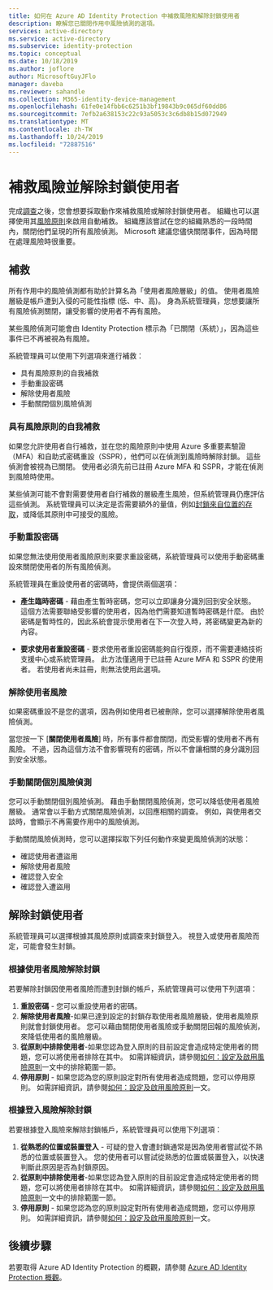 ```yaml
---
title: 如何在 Azure AD Identity Protection 中補救風險和解除封鎖使用者
description: 瞭解您已關閉作用中風險偵測的選項。
services: active-directory
ms.service: active-directory
ms.subservice: identity-protection
ms.topic: conceptual
ms.date: 10/18/2019
ms.author: joflore
author: MicrosoftGuyJFlo
manager: daveba
ms.reviewer: sahandle
ms.collection: M365-identity-device-management
ms.openlocfilehash: 61fe0e14fbb6c6251b3bf19843b9c065df60dd86
ms.sourcegitcommit: 7efb2a638153c22c93a5053c3c6db8b15d072949
ms.translationtype: MT
ms.contentlocale: zh-TW
ms.lasthandoff: 10/24/2019
ms.locfileid: "72887516"
---
```

# <a name="remediate-risks-and-unblock-users"></a>補救風險並解除封鎖使用者

完成[調查](howto-identity-protection-investigate-risk.md)之後，您會想要採取動作來補救風險或解除封鎖使用者。 組織也可以選擇使用其[風險原則](howto-identity-protection-configure-risk-policies.md)來啟用自動補救。 組織應該嘗試在您的組織熟悉的一段時間內，關閉他們呈現的所有風險偵測。 Microsoft 建議您儘快關閉事件，因為時間在處理風險時很重要。

## <a name="remediation"></a>補救

所有作用中的風險偵測都有助於計算名為「使用者風險層級」的值。 使用者風險層級是帳戶遭到入侵的可能性指標 (低、中、高)。 身為系統管理員，您想要讓所有風險偵測關閉，讓受影響的使用者不再有風險。

某些風險偵測可能會由 Identity Protection 標示為「已關閉（系統）」，因為這些事件已不再被視為有風險。

系統管理員可以使用下列選項來進行補救：

- 具有風險原則的自我補救
- 手動重設密碼
- 解除使用者風險
- 手動關閉個別風險偵測

### <a name="self-remediation-with-risk-policy"></a>具有風險原則的自我補救

如果您允許使用者自行補救，並在您的風險原則中使用 Azure 多重要素驗證（MFA）和自助式密碼重設（SSPR），他們可以在偵測到風險時解除封鎖。 這些偵測會被視為已關閉。 使用者必須先前已註冊 Azure MFA 和 SSPR，才能在偵測到風險時使用。

某些偵測可能不會對需要使用者自行補救的層級產生風險，但系統管理員仍應評估這些偵測。 系統管理員可以決定是否需要額外的量值，例如[封鎖來自位置的存取](../conditional-access/howto-conditional-access-policy-location.md)，或降低其原則中可接受的風險。

### <a name="manual-password-reset"></a>手動重設密碼

如果您無法使用使用者風險原則來要求重設密碼，系統管理員可以使用手動密碼重設來關閉使用者的所有風險偵測。

系統管理員在重設使用者的密碼時，會提供兩個選項：

- **產生臨時密碼** - 藉由產生暫時密碼，您可以立即讓身分識別回到安全狀態。 這個方法需要聯絡受影響的使用者，因為他們需要知道暫時密碼是什麼。 由於密碼是暫時性的，因此系統會提示使用者在下一次登入時，將密碼變更為新的內容。

- **要求使用者重設密碼** - 要求使用者重設密碼能夠自行復原，而不需要連絡技術支援中心或系統管理員。 此方法僅適用于已註冊 Azure MFA 和 SSPR 的使用者。 若使用者尚未註冊，則無法使用此選項。

### <a name="dismiss-user-risk"></a>解除使用者風險

如果密碼重設不是您的選項，因為例如使用者已被刪除，您可以選擇解除使用者風險偵測。

當您按一下 [**關閉使用者風險**] 時，所有事件都會關閉，而受影響的使用者不再有風險。 不過，因為這個方法不會影響現有的密碼，所以不會讓相關的身分識別回到安全狀態。 

### <a name="close-individual-risk-detections-manually"></a>手動關閉個別風險偵測

您可以手動關閉個別風險偵測。 藉由手動關閉風險偵測，您可以降低使用者風險層級。 通常會以手動方式關閉風險偵測，以回應相關的調查。 例如，與使用者交談時，會顯示不再需要作用中的風險偵測。 
 
手動關閉風險偵測時，您可以選擇採取下列任何動作來變更風險偵測的狀態：

- 確認使用者遭盜用
- 解除使用者風險
- 確認登入安全
- 確認登入遭盜用

## <a name="unblocking-users"></a>解除封鎖使用者

系統管理員可以選擇根據其風險原則或調查來封鎖登入。 視登入或使用者風險而定，可能會發生封鎖。

### <a name="unblocking-based-on-user-risk"></a>根據使用者風險解除封鎖

若要解除封鎖因使用者風險而遭到封鎖的帳戶，系統管理員可以使用下列選項：

1. **重設密碼** - 您可以重設使用者的密碼。
1. **解除使用者風險**-如果已達到設定的封鎖存取使用者風險層級，使用者風險原則就會封鎖使用者。 您可以藉由關閉使用者風險或手動關閉回報的風險偵測，來降低使用者的風險層級。
1. **從原則中排除使用者**-如果您認為登入原則的目前設定會造成特定使用者的問題，您可以將使用者排除在其中。 如需詳細資訊，請參閱[如何：設定及啟用風險原則](howto-identity-protection-configure-risk-policies.md#exclusions)一文中的排除範圍一節。
1. **停用原則** - 如果您認為您的原則設定對所有使用者造成問題，您可以停用原則。 如需詳細資訊，請參閱[如何：設定及啟用風險原則](howto-identity-protection-configure-risk-policies.md)一文。

### <a name="unblocking-based-on-sign-in-risk"></a>根據登入風險解除封鎖

若要根據登入風險來解除封鎖帳戶，系統管理員可以使用下列選項：

1. **從熟悉的位置或裝置登入** - 可疑的登入會遭封鎖通常是因為使用者嘗試從不熟悉的位置或裝置登入。 您的使用者可以嘗試從熟悉的位置或裝置登入，以快速判斷此原因是否為封鎖原因。
1. **從原則中排除使用者**-如果您認為登入原則的目前設定會造成特定使用者的問題，您可以將使用者排除在其中。 如需詳細資訊，請參閱[如何：設定及啟用風險原則](howto-identity-protection-configure-risk-policies.md#exclusions)一文中的排除範圍一節。
1. **停用原則** - 如果您認為您的原則設定對所有使用者造成問題，您可以停用原則。 如需詳細資訊，請參閱[如何：設定及啟用風險原則](howto-identity-protection-configure-risk-policies.md)一文。

## <a name="next-steps"></a>後續步驟

若要取得 Azure AD Identity Protection 的概觀，請參閱 [Azure AD Identity Protection 概觀](overview-identity-protection.md)。

